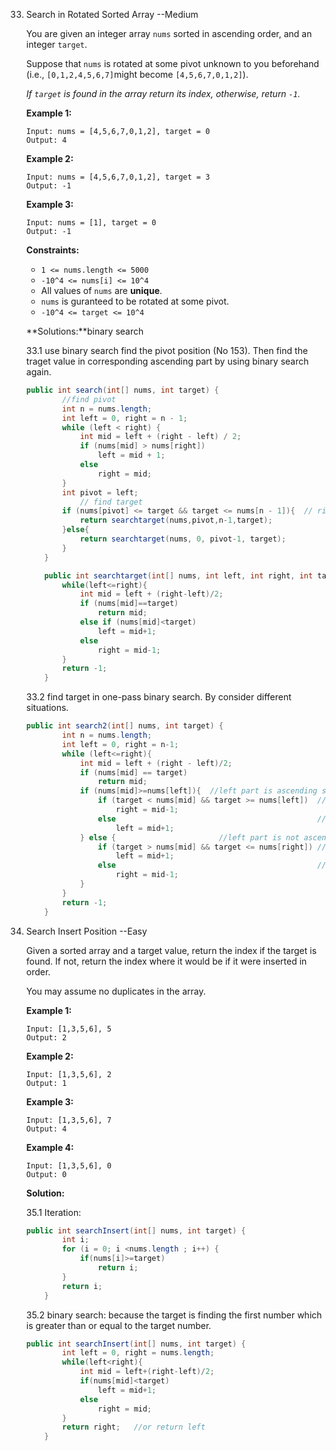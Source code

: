 

33. Search in Rotated Sorted Array  --Medium

    You are given an integer array `nums` sorted in ascending order, and an integer `target`.

    Suppose that `nums` is rotated at some pivot unknown to you beforehand (i.e., `[0,1,2,4,5,6,7]`might become `[4,5,6,7,0,1,2]`).

    *If `target` is found in the array return its index, otherwise, return `-1`.*

     

    **Example 1:**

    ```
    Input: nums = [4,5,6,7,0,1,2], target = 0
    Output: 4
    ```

    **Example 2:**

    ```
    Input: nums = [4,5,6,7,0,1,2], target = 3
    Output: -1
    ```

    **Example 3:**

    ```
    Input: nums = [1], target = 0
    Output: -1
    ```

    **Constraints:**

    - `1 <= nums.length <= 5000`
    - `-10^4 <= nums[i] <= 10^4`
    - All values of `nums` are **unique**.
    - `nums` is guranteed to be rotated at some pivot.
    - `-10^4 <= target <= 10^4`

    **Solutions:**binary search

    33.1 use binary search find the pivot position (No 153). Then find the traget value in corresponding ascending part by using binary search again.

    ```java
    public int search(int[] nums, int target) {
            //find pivot
            int n = nums.length;
            int left = 0, right = n - 1;
            while (left < right) {
                int mid = left + (right - left) / 2;
                if (nums[mid] > nums[right])
                    left = mid + 1;
                else
                    right = mid;
            }
            int pivot = left;
      			// find target
            if (nums[pivot] <= target && target <= nums[n - 1]){  // right part
                return searchtarget(nums,pivot,n-1,target);
            }else{
                return searchtarget(nums, 0, pivot-1, target);
            }
        }
    
        public int searchtarget(int[] nums, int left, int right, int target){
            while(left<=right){
                int mid = left + (right-left)/2;
                if (nums[mid]==target)
                    return mid;
                else if (nums[mid]<target)
                    left = mid+1;
                else
                    right = mid-1;
            }
            return -1;
        }
    ```

    33.2 find target in one-pass binary search. By consider different situations.

    ```java
    public int search2(int[] nums, int target) {
            int n = nums.length;
            int left = 0, right = n-1;
            while (left<=right){
                int mid = left + (right - left)/2;
                if (nums[mid] == target)
                    return mid;
                if (nums[mid]>=nums[left]){  //left part is ascending strictly
                    if (target < nums[mid] && target >= nums[left])  //target in left part
                        right = mid-1;
                    else                                             //target in right part
                        left = mid+1;
                } else {                       //left part is not ascending strictly
                    if (target > nums[mid] && target <= nums[right]) //target in right part
                        left = mid+1;
                    else                                             //target in left part
                        right = mid-1;
                }
            }
            return -1;
        }
    ```

    

    



35. Search Insert Position   --Easy

    Given a sorted array and a target value, return the index if the target is found. If not, return the index where it would be if it were inserted in order.

    You may assume no duplicates in the array.

    **Example 1:**

    ```
    Input: [1,3,5,6], 5
    Output: 2
    ```

    **Example 2:**

    ```
    Input: [1,3,5,6], 2
    Output: 1
    ```

    **Example 3:**

    ```
    Input: [1,3,5,6], 7
    Output: 4
    ```

    **Example 4:**

    ```
    Input: [1,3,5,6], 0
    Output: 0
    ```

    **Solution:**

    35.1 Iteration:

    ```java
    public int searchInsert(int[] nums, int target) {
            int i;
            for (i = 0; i <nums.length ; i++) {
                if(nums[i]>=target)
                    return i;
            }
            return i;
        }
    ```

    35.2 binary search: because the target is finding the first number which is greater than or equal to the target number. 

    ```java
    public int searchInsert(int[] nums, int target) {
            int left = 0, right = nums.length;
            while(left<right){
                int mid = left+(right-left)/2;
                if(nums[mid]<target)
                    left = mid+1;
                else
                    right = mid;
            }
            return right;   //or return left
        }
    ```

    

